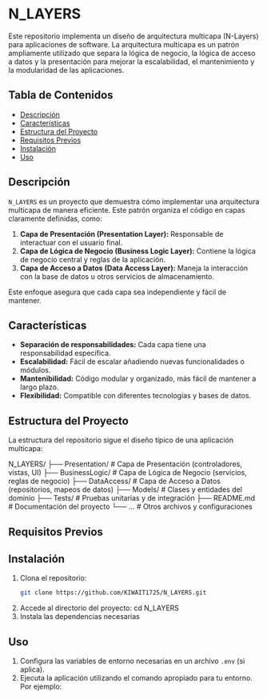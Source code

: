 # N_LAYERS

Este repositorio implementa un diseño de arquitectura multicapa (N-Layers) para aplicaciones de software. La arquitectura multicapa es un patrón ampliamente utilizado que separa la lógica de negocio, la lógica de acceso a datos y la presentación para mejorar la escalabilidad, el mantenimiento y la modularidad de las aplicaciones.

## Tabla de Contenidos

- [Descripción](#descripción)
- [Características](#características)
- [Estructura del Proyecto](#estructura-del-proyecto)
- [Requisitos Previos](#requisitos-previos)
- [Instalación](#instalación)
- [Uso](#uso)

## Descripción

`N_LAYERS` es un proyecto que demuestra cómo implementar una arquitectura multicapa de manera eficiente. Este patrón organiza el código en capas claramente definidas, como:

1. **Capa de Presentación (Presentation Layer):** Responsable de interactuar con el usuario final.
2. **Capa de Lógica de Negocio (Business Logic Layer):** Contiene la lógica de negocio central y reglas de la aplicación.
3. **Capa de Acceso a Datos (Data Access Layer):** Maneja la interacción con la base de datos u otros servicios de almacenamiento.

Este enfoque asegura que cada capa sea independiente y fácil de mantener.

## Características

- **Separación de responsabilidades:** Cada capa tiene una responsabilidad específica.
- **Escalabilidad:** Fácil de escalar añadiendo nuevas funcionalidades o módulos.
- **Mantenibilidad:** Código modular y organizado, más fácil de mantener a largo plazo.
- **Flexibilidad:** Compatible con diferentes tecnologías y bases de datos.


## Estructura del Proyecto

La estructura del repositorio sigue el diseño típico de una aplicación multicapa:

N_LAYERS/
├── Presentation/ # Capa de Presentación (controladores, vistas, UI)
├── BusinessLogic/ # Capa de Lógica de Negocio (servicios, reglas de negocio)
├── DataAccess/ # Capa de Acceso a Datos (repositorios, mapeos de datos)
├── Models/ # Clases y entidades del dominio
├── Tests/ # Pruebas unitarias y de integración
├── README.md # Documentación del proyecto
└── ... # Otros archivos y configuraciones


## Requisitos Previos

## Instalación

1. Clona el repositorio:
   ```bash
   git clone https://github.com/KIWAIT1725/N_LAYERS.git
2. Accede al directorio del proyecto: cd N_LAYERS
3. Instala las dependencias necesarias

## Uso

1. Configura las variables de entorno necesarias en un archivo `.env` (si aplica).
2. Ejecuta la aplicación utilizando el comando apropiado para tu entorno. Por ejemplo:
